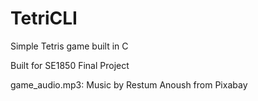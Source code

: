 # TetriCLI
Simple Tetris game built in C

Built for SE1850 Final Project

game_audio.mp3: Music by Restum Anoush from Pixabay